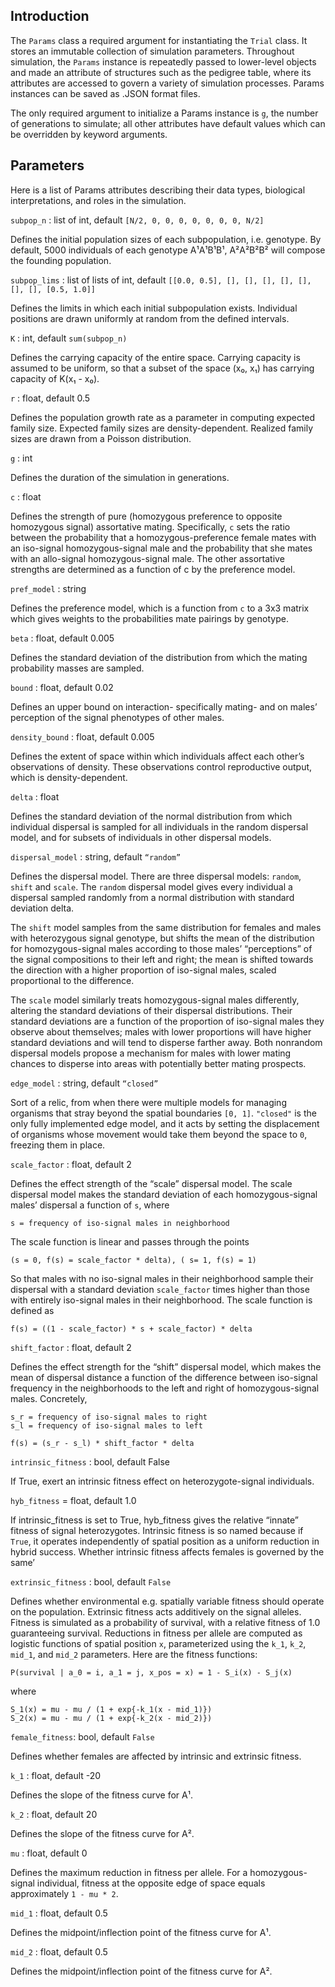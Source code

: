 ## Introduction
The `Params` class a required argument for instantiating the `Trial` class. It stores an immutable collection of simulation parameters. Throughout simulation, the `Params` instance is repeatedly passed to lower-level objects and made an attribute of structures such as the pedigree table, where its attributes are accessed to govern a variety of simulation processes. Params instances can be saved as .JSON format files.

The only required argument to initialize a Params instance is `g`, the number of generations to simulate; all other attributes have default values which can be overridden by keyword arguments.

## Parameters
Here is a list of Params attributes describing their data types, biological interpretations, and roles in the simulation.

`subpop_n` : list of int, default `[N/2, 0, 0, 0, 0, 0, 0, 0, N/2]`

Defines the initial population sizes of each subpopulation, i.e. genotype. By default, 5000 individuals of each genotype A¹A¹B¹B¹, A²A²B²B² will compose the founding population.

`subpop_lims` : list of lists of int, default `[[0.0, 0.5], [], [], [], [], [], [], [], [0.5, 1.0]]`

Defines the limits in which each initial subpopulation exists. Individual positions are drawn uniformly at random from the defined intervals.

`K` : int, default `sum(subpop_n)`

Defines the carrying capacity of the entire space. Carrying capacity is assumed to be uniform, so that a subset of the space (x₀, x₁) has carrying capacity of K(x₁ - x₀).

`r` : float, default 0.5

Defines the population growth rate as a parameter in computing expected family size. Expected family sizes are density-dependent. Realized family sizes are drawn from a Poisson distribution.

`g` : int

Defines the duration of the simulation in generations.

`c` : float

Defines the strength of pure (homozygous preference to opposite homozygous signal) assortative mating. Specifically, `c` sets the ratio between the probability that a homozygous-preference female mates with an iso-signal homozygous-signal male and the probability that she mates with an allo-signal homozygous-signal male. The other assortative strengths are determined as a function of c by the preference model.

`pref_model` : string

Defines the preference model, which is a function from `c` to a 3x3 matrix which gives weights to the probabilities mate pairings by genotype.

`beta` : float, default 0.005

Defines the standard deviation of the distribution from which the mating probability masses are sampled. 

`bound` : float, default 0.02

Defines an upper bound on interaction- specifically mating- and on males’ perception of the signal phenotypes of other males.

`density_bound` : float, default 0.005

Defines the extent of space within which individuals affect each other’s observations of density. These observations control reproductive output, which is density-dependent.

`delta` : float

Defines the standard deviation of the normal distribution from which individual dispersal is sampled for all individuals in the random dispersal model, and for subsets of individuals in other dispersal models.

`dispersal_model` : string, default `“random”`

Defines the dispersal model. There are three dispersal models: `random`, `shift` and `scale`. The `random` dispersal model gives every individual a dispersal sampled randomly from a normal distribution with standard deviation delta.

The `shift` model samples from the same distribution for females and males with heterozygous signal genotype, but shifts the mean of the distribution for homozygous-signal males according to those males’ “perceptions” of the signal compositions to their left and right; the mean is shifted towards the direction with a higher proportion of iso-signal males, scaled proportional to the difference.

The `scale` model similarly treats homozygous-signal males differently, altering the standard deviations of their dispersal distributions. Their standard deviations are a function of the proportion of iso-signal males they observe about themselves; males with lower proportions will have higher standard deviations and will tend to disperse farther away.
Both nonrandom dispersal models propose a mechanism for males with lower mating chances to disperse into areas with potentially better mating prospects.

`edge_model` : string, default `“closed”`

Sort of a relic, from when there were multiple models for managing organisms that stray beyond the spatial boundaries `[0, 1]`. `"closed"` is the only fully implemented edge model, and it acts by setting the displacement of organisms whose movement would take them beyond the space to `0`, freezing them in place.

`scale_factor` : float, default 2

Defines the effect strength of the “scale” dispersal model. The scale dispersal model makes the standard deviation of each homozygous-signal males’ dispersal a function of `s`, where

	s = frequency of iso-signal males in neighborhood

The scale function is linear and passes through the points

	(s = 0, f(s) = scale_factor * delta), ( s= 1, f(s) = 1)

So that males with no iso-signal males in their neighborhood sample their dispersal with a standard deviation `scale_factor` times higher than those with entirely iso-signal males in their neighborhood. The scale function is defined as

	f(s) = ((1 - scale_factor) * s + scale_factor) * delta

`shift_factor` : float, default 2

Defines the effect strength for the “shift” dispersal model, which makes the mean of dispersal distance a function of the difference between iso-signal frequency in the neighborhoods to the left and right of homozygous-signal males. Concretely,

	s_r = frequency of iso-signal males to right 
	s_l = frequency of iso-signal males to left

	f(s) = (s_r - s_l) * shift_factor * delta

`intrinsic_fitness` : bool, default False

If True, exert an intrinsic fitness effect on heterozygote-signal individuals. 

`hyb_fitness` = float, default 1.0

If intrinsic_fitness is set to True, hyb_fitness gives the relative “innate” fitness of signal heterozygotes. Intrinsic fitness is so named because if `True`, it operates independently of spatial position as a uniform reduction in hybrid success. Whether intrinsic fitness affects females is governed by the same’

`extrinsic_fitness` : bool, default `False`

Defines whether environmental e.g. spatially variable fitness should operate on the population. Extrinsic fitness acts additively on the signal alleles. Fitness is simulated as a probability of survival, with a relative fitness of 1.0 guaranteeing survival. Reductions in fitness per allele are computed as logistic functions of spatial position `x`, parameterized using the `k_1`, `k_2`, `mid_1`, and `mid_2` parameters. Here are the fitness functions:

	P(survival | a_0 = i, a_1 = j, x_pos = x) = 1 - S_i(x) - S_j(x)

where

	S_1(x) = mu - mu / (1 + exp{-k_1(x - mid_1)})
	S_2(x) = mu - mu / (1 + exp{-k_2(x - mid_2)})

`female_fitness`: bool, default `False`

Defines whether females are affected by intrinsic and extrinsic fitness. 

`k_1` : float, default -20

Defines the slope of the fitness curve for A¹.	

`k_2` : float, default 20

Defines the slope of the fitness curve for A². 

`mu` : float, default 0

Defines the maximum reduction in fitness per allele. For a homozygous-signal individual, fitness at the opposite edge of space equals approximately `1 - mu * 2`.

`mid_1` : float, default 0.5

Defines the midpoint/inflection point of the fitness curve for A¹.

`mid_2` : float, default 0.5

Defines the midpoint/inflection point of the fitness curve for A². 

